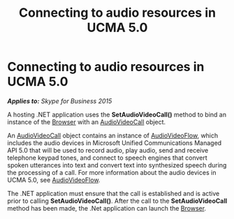 ﻿---
title: Connecting to audio resources in UCMA 5.0
TOCTitle: Connecting to audio resources in UCMA 5.0
ms:assetid: 8da6dc06-69b0-4e7c-b42e-1011cad4223f
ms:mtpsurl: https://msdn.microsoft.com/en-us/library/Dn466126(v=office.16)
ms:contentKeyID: 65240067
ms.date: 07/27/2015
mtps_version: v=office.16
---

# Connecting to audio resources in UCMA 5.0


_**Applies to:** Skype for Business 2015_

A hosting .NET application uses the **SetAudioVideoCall()** method to bind an instance of the [Browser](https://msdn.microsoft.com/en-us/library/gg452712\(v=office.16\)) with an [AudioVideoCall](https://msdn.microsoft.com/en-us/library/hh383901\(v=office.16\)) object.

An [AudioVideoCall](https://msdn.microsoft.com/en-us/library/hh383901\(v=office.16\)) object contains an instance of [AudioVideoFlow](https://msdn.microsoft.com/en-us/library/hh383533\(v=office.16\)), which includes the audio devices in Microsoft Unified Communications Managed API 5.0 that will be used to record audio, play audio, send and receive telephone keypad tones, and connect to speech engines that convert spoken utterances into text and convert text into synthesized speech during the processing of a call. For more information about the audio devices in UCMA 5.0, see [AudioVideoFlow](https://msdn.microsoft.com/en-us/library/hh383533\(v=office.16\)).

The .NET application must ensure that the call is established and is active prior to calling **SetAudioVideoCall()**. After the call to the **SetAudioVideoCall** method has been made, the .Net application can launch the [Browser](https://msdn.microsoft.com/en-us/library/gg452712\(v=office.16\)).

